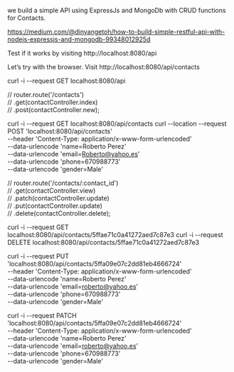we build a simple API using ExpressJs and MongoDb with CRUD functions for Contacts.

https://medium.com/@dinyangetoh/how-to-build-simple-restful-api-with-nodejs-expressjs-and-mongodb-99348012925d

Test if it works by visiting http://localhost:8080/api

Let’s try with the browser. Visit http://localhost:8080/api/contacts


curl -i --request GET localhost:8080/api

// router.route('/contacts') \
//    .get(contactController.index) \
//    .post(contactController.new);

curl -i --request GET localhost:8080/api/contacts
curl --location --request POST 'localhost:8080/api/contacts' \
--header 'Content-Type: application/x-www-form-urlencoded' \
--data-urlencode 'name=Roberto Perez' \
--data-urlencode 'email=Roberto@yahoo.es' \
--data-urlencode 'phone=670988773' \
--data-urlencode 'gender=Male'

// router.route('/contacts/:contact_id') \
//    .get(contactController.view) \
//    .patch(contactController.update) \
//    .put(contactController.update) \
//    .delete(contactController.delete);

curl -i --request GET localhost:8080/api/contacts/5ffae71c0a41272aed7c87e3
curl -i --request DELETE localhost:8080/api/contacts/5ffae71c0a41272aed7c87e3

curl -i --request PUT 'localhost:8080/api/contacts/5ffa09e07c2dd81eb4666724' \
--header 'Content-Type: application/x-www-form-urlencoded' \
--data-urlencode 'name=Roberto Perez' \
--data-urlencode 'email=roberto@yahoo.es' \
--data-urlencode 'phone=670988773' \
--data-urlencode 'gender=Male'

curl -i --request PATCH 'localhost:8080/api/contacts/5ffa09e07c2dd81eb4666724' \
--header 'Content-Type: application/x-www-form-urlencoded' \
--data-urlencode 'name=Roberto Perez' \
--data-urlencode 'email=roberto@yahoo.es' \
--data-urlencode 'phone=670988773' \
--data-urlencode 'gender=Male'